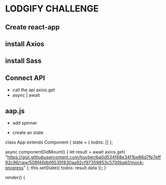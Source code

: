 # LODGIFY CHALLENGE

## Create react-app

## install Axios
## install Sass

## Connect API
- call the api axios.get
- async | await

## aap.js 
- add spinner

- create an state

class App extends Component {
  state = { todos: [] };

  async componentDidMount() {
    let result = await axios.get(
      "https://gist.githubusercontent.com/huvber/ba0d534f68e34f1be86d7fe7eff92c96/raw/508f46dbf6535f830aa92cf97359853c5700bab1/mock-progress"
    );
    this.setState({ todos: result.data });
  }

  render() {
